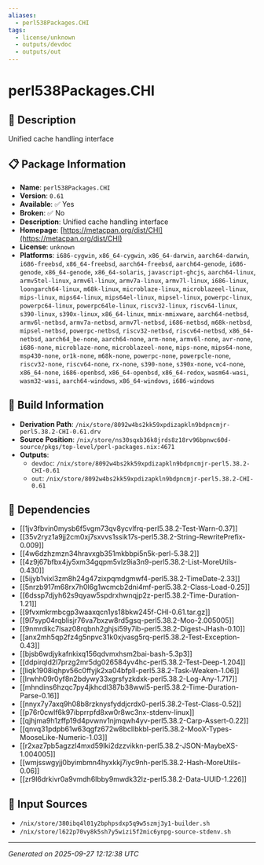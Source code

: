 ```yaml
---
aliases:
  - perl538Packages.CHI
tags:
  - license/unknown
  - outputs/devdoc
  - outputs/out
---
```


# perl538Packages.CHI

## 📝 Description

Unified cache handling interface

## 📋 Package Information

- **Name**: `perl538Packages.CHI`
- **Version**: `0.61`
- **Available**: ✅ Yes
- **Broken**: ✅ No
- **Description**: Unified cache handling interface
- **Homepage**: [https://metacpan.org/dist/CHI](https://metacpan.org/dist/CHI)
- **License**: `unknown`
- **Platforms**: `i686-cygwin`, `x86_64-cygwin`, `x86_64-darwin`, `aarch64-darwin`, `i686-freebsd`, `x86_64-freebsd`, `aarch64-freebsd`, `aarch64-genode`, `i686-genode`, `x86_64-genode`, `x86_64-solaris`, `javascript-ghcjs`, `aarch64-linux`, `armv5tel-linux`, `armv6l-linux`, `armv7a-linux`, `armv7l-linux`, `i686-linux`, `loongarch64-linux`, `m68k-linux`, `microblaze-linux`, `microblazeel-linux`, `mips-linux`, `mips64-linux`, `mips64el-linux`, `mipsel-linux`, `powerpc-linux`, `powerpc64-linux`, `powerpc64le-linux`, `riscv32-linux`, `riscv64-linux`, `s390-linux`, `s390x-linux`, `x86_64-linux`, `mmix-mmixware`, `aarch64-netbsd`, `armv6l-netbsd`, `armv7a-netbsd`, `armv7l-netbsd`, `i686-netbsd`, `m68k-netbsd`, `mipsel-netbsd`, `powerpc-netbsd`, `riscv32-netbsd`, `riscv64-netbsd`, `x86_64-netbsd`, `aarch64_be-none`, `aarch64-none`, `arm-none`, `armv6l-none`, `avr-none`, `i686-none`, `microblaze-none`, `microblazeel-none`, `mips-none`, `mips64-none`, `msp430-none`, `or1k-none`, `m68k-none`, `powerpc-none`, `powerpcle-none`, `riscv32-none`, `riscv64-none`, `rx-none`, `s390-none`, `s390x-none`, `vc4-none`, `x86_64-none`, `i686-openbsd`, `x86_64-openbsd`, `x86_64-redox`, `wasm64-wasi`, `wasm32-wasi`, `aarch64-windows`, `x86_64-windows`, `i686-windows`

## 🔧 Build Information

- **Derivation Path**: `/nix/store/8092w4bs2kk59xpdizapkln9bdpncmjr-perl5.38.2-CHI-0.61.drv`
- **Source Position**: `/nix/store/ns30sqxb36k8jrds8z18rv96bpnwc60d-source/pkgs/top-level/perl-packages.nix:4671`
- **Outputs**:
  - `devdoc`:  `/nix/store/8092w4bs2kk59xpdizapkln9bdpncmjr-perl5.38.2-CHI-0.61`
  - `out`:  `/nix/store/8092w4bs2kk59xpdizapkln9bdpncmjr-perl5.38.2-CHI-0.61`

## 🔗 Dependencies

- [[1jv3fbvin0mysb6f5vgm73qv8ycvlfrq-perl5.38.2-Test-Warn-0.37]]
- [[35v2ryz1a9jj2cm0xj7sxvvs1ssik17s-perl5.38.2-String-RewritePrefix-0.009]]
- [[4w6dzhzmzn34hravxgb351mkbbpi5n5k-perl-5.38.2]]
- [[4z9j67bfbx4jy5xm34gqpm5vlz9ia3n9-perl5.38.2-List-MoreUtils-0.430]]
- [[5ijyb1vixl3zm8h24g47zixpqmdgmwf4-perl5.38.2-TimeDate-2.33]]
- [[5nrzb917m68rx7h0l6g1wcmcb2dni4mf-perl5.38.2-Class-Load-0.25]]
- [[6dssp7djyh62s9qyaw5spdrxhwnqjp2z-perl5.38.2-Time-Duration-1.21]]
- [[9fvxmkrmbcgp3waaxqcn1ys18bkw245f-CHI-0.61.tar.gz]]
- [[9l7syp04rqblisjr76va7bxzw8rd5gsq-perl5.38.2-Moo-2.005005]]
- [[9nmrdikc7lsaz08rqbnh2ghjsi59y7ib-perl5.38.2-Digest-JHash-0.10]]
- [[anx2mh5qp2fz4g5npvc31k0xjvasg5rq-perl5.38.2-Test-Exception-0.43]]
- [[bjsb6wdjykafnkixq156qdvmxhsm2bai-bash-5.3p3]]
- [[ddpirqld2l7przg2mr5dg026584yv4hc-perl5.38.2-Test-Deep-1.204]]
- [[liqk1908iqhpv56c0ffyjk2xa04bfpll-perl5.38.2-Task-Weaken-1.06]]
- [[lrwhh09r0yf8n2bdywy33xgrsfyzkdxk-perl5.38.2-Log-Any-1.717]]
- [[mhndins6hzqc7py4jkhcdl387b38wwl5-perl5.38.2-Time-Duration-Parse-0.16]]
- [[nnyx7y7axq9h08b8rzknysfyddjcrdx0-perl5.38.2-Test-Class-0.52]]
- [[p76r0cwlf6k97ibprrpfd8xw0r8wc3nx-stdenv-linux]]
- [[qjhjma9h1zffp19d4pvwnv1njmqwh4yv-perl5.38.2-Carp-Assert-0.22]]
- [[qnvq31pdpb61w63qgfz672w8bcllbkbl-perl5.38.2-MooX-Types-MooseLike-Numeric-1.03]]
- [[r2xaz7pb5agzzl4mxd59lki2dzzvikkn-perl5.38.2-JSON-MaybeXS-1.004005]]
- [[wmjsswgyjj0byimbmn4hyxkkj7iyc9nh-perl5.38.2-Hash-MoreUtils-0.06]]
- [[zr9l6drkivr0a9vmdh6lbby9mwdk32lz-perl5.38.2-Data-UUID-1.226]]

## 📁 Input Sources

- `/nix/store/380ibq4l01y2bphpsdxp5q9w5szmj3y1-builder.sh`
- `/nix/store/l622p70vy8k5sh7y5wizi5f2mic6ynpg-source-stdenv.sh`

---
*Generated on 2025-09-27 12:12:38 UTC*
